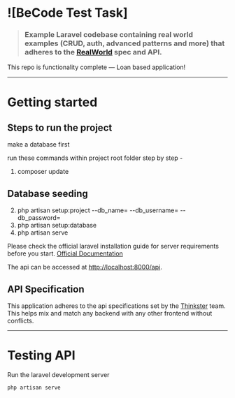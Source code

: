 # ![BeCode Test Task]

> ### Example Laravel codebase containing real world examples (CRUD, auth, advanced patterns and more) that adheres to the [RealWorld](https://github.com/gothinkster/realworld-example-apps) spec and API.

This repo is functionality complete — Loan based application!

----------

# Getting started

## Steps to run the project

make a database first

run these commands within project root folder step by step -
1. composer update

## Database seeding

2. php artisan setup:project --db_name=<your-db-name> --db_username=<your-db-username> --db_password=<your-db-password>
3. php artisan setup:database
4. php artisan serve

Please check the official laravel installation guide for server requirements before you start. [Official Documentation](https://laravel.com/docs/5.4/installation#installation)


The api can be accessed at [http://localhost:8000/api](http://localhost:8000/api).

## API Specification

This application adheres to the api specifications set by the [Thinkster](https://github.com/gothinkster) team. This helps mix and match any backend with any other frontend without conflicts.


----------

# Testing API

Run the laravel development server

    php artisan serve
